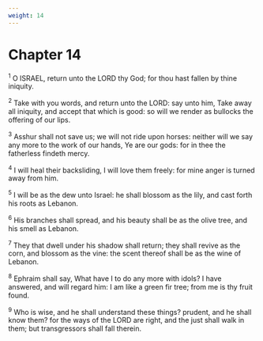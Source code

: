 ```yaml
---
weight: 14
---
```


# Chapter 14

<sup>1</sup> O ISRAEL, return unto the LORD thy God; for thou hast fallen by thine iniquity. 

<sup>2</sup> Take with you words, and return unto the LORD: say unto him, Take away all iniquity, and accept that which is good: so will we render as bullocks the offering of our lips. 

<sup>3</sup> Asshur shall not save us; we will not ride upon horses: neither will we say any more to the work of our hands, Ye are our gods: for in thee the fatherless findeth mercy. 

<sup>4</sup> I will heal their backsliding, I will love them freely: for mine anger is turned away from him. 

<sup>5</sup> I will be as the dew unto Israel: he shall blossom as the lily, and cast forth his roots as Lebanon. 

<sup>6</sup> His branches shall spread, and his beauty shall be as the olive tree, and his smell as Lebanon. 

<sup>7</sup> They that dwell under his shadow shall return; they shall revive as the corn, and blossom as the vine: the scent thereof shall be as the wine of Lebanon. 

<sup>8</sup> Ephraim shall say, What have I to do any more with idols? I have answered, and will regard him: I am like a green fir tree; from me is thy fruit found. 

<sup>9</sup> Who is wise, and he shall understand these things? prudent, and he shall know them? for the ways of the LORD are right, and the just shall walk in them; but transgressors shall fall therein. 

